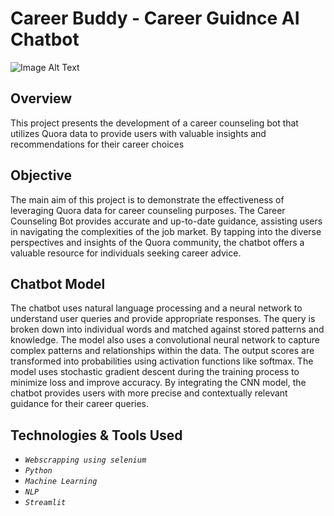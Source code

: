 # Career Buddy - Career Guidnce AI Chatbot
![Image Alt Text](.)


## Overview
This project presents the development of a career counseling bot that utilizes Quora data to 
provide users with valuable insights and recommendations for their career choices

## Objective
The main aim of this project is to demonstrate the effectiveness of leveraging Quora data for career 
counseling purposes. The Career Counseling Bot provides accurate and up-to-date guidance, 
assisting users in navigating the complexities of the job market. By tapping into the diverse 
perspectives and insights of the Quora community, the chatbot offers a valuable resource for 
individuals seeking career advice.

## Chatbot Model
The chatbot uses natural language processing and a neural network to understand user queries and provide appropriate responses. The query is broken down into individual words and matched against stored patterns and knowledge. The model also uses a convolutional neural network to capture complex patterns and relationships within the data. The output scores are transformed into probabilities using activation functions like softmax. The model uses stochastic gradient descent during the training process to minimize loss and improve accuracy. By integrating the CNN model, the chatbot provides users with more precise and contextually relevant guidance for their career queries.

## Technologies & Tools Used 
- *`Webscrapping using selenium`*
- *`Python`*
- *`Machine Learning`*
- *`NLP`*
- *`Streamlit`*
